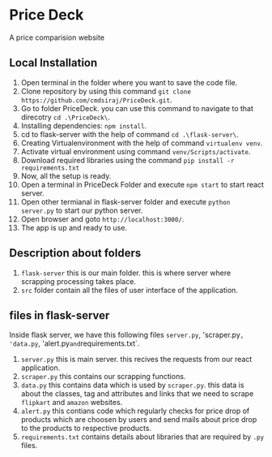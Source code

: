 # Price Deck
A price comparision website
## Local Installation
1.  Open terminal in the folder where you want to save the code file. 
2.  Clone repository by using this command `git clone https://github.com/cmdsiraj/PriceDeck.git`.
3.  Go to folder PriceDeck. you can use this command to navigate to that direcotry `cd .\PriceDeck\`.
4.  Installing dependencies: `npm install`.
5.  cd to flask-server with the help of command  `cd .\flask-server\`.
6.  Creating Virtualenvironment with the help of command `virtualenv venv`.
7.  Activate virtual environment using command `venv/Scripts/activate`.
8.  Download required libraries using the command `pip install -r requirements.txt`
9.  Now, all the setup is ready. 
10. Open a terminal in PriceDeck Folder and execute `npm start` to start react server. 
11. Open other termianal in flask-server folder and execute `python server.py` to start our python server. 
12. Open browser and goto `http://localhost:3000/`.
13. The app is up and ready to use. 

## Description about folders

1. `flask-server` this is our main folder. this is where server where scrapping processing takes place. 
2. `src` folder contain all the files of user interface of the application.

## files in flask-server

Inside flask server, we have this following files `server.py`, 'scraper.py`, 'data.py`, 'alert.py` and `requirements.txt`.

1) `server.py` this is main server. this recives the requests from our react application. 
2) `scraper.py` this contains our scrapping functions. 
3) `data.py` this contains data which is used by `scraper.py`. this data is about the classes, tag and attributes and links that we need to scrape `flipkart` and `amazon` websites. 
4) `alert.py` this contians code which regularly checks for price drop of products which are choosen by users and send mails about price drop to the products to respective products. 
5) `requirements.txt` contains details about libraries that are required by `.py` files. 
